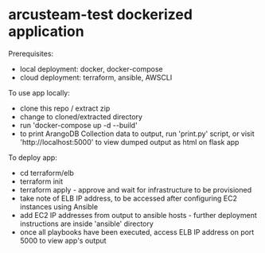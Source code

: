 # arcusteam-test dockerized application

Prerequisites:
* local deployment: docker, docker-compose
* cloud deployment: terraform, ansible, AWSCLI

To use app locally: 
* clone this repo / extract zip
* change to cloned/extracted directory
* run 'docker-compose up -d --build'
* to print ArangoDB Collection data to output, run 'print.py' script, or visit 'http://localhost:5000' to view dumped output as html on flask app

To deploy app:
* cd terraform/elb
* terraform init
* terraform apply - approve and wait for infrastructure to be provisioned
* take note of ELB IP address, to be accessed after configuring EC2 instances using Ansible
* add EC2 IP addresses from output to ansible hosts - further deployment instructions are inside 'ansible' directory
* once all playbooks have been executed, access ELB IP address on port 5000 to view app's output
